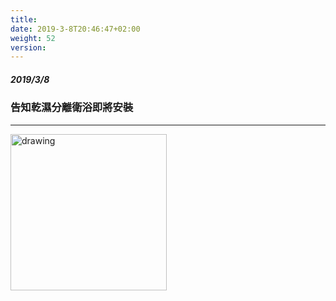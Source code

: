 ```yaml
---
title: 
date: 2019-3-8T20:46:47+02:00
weight: 52
version: 
---
```


##### 2019/3/8 
### 告知乾濕分離衛浴即將安裝
---

<img src="experimental/image/3-8.jpg" alt="drawing" width="250"/> 